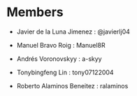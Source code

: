 # Members

- Javier de la Luna Jimenez : @javierlj04

- Manuel Bravo Roig : Manuel8R

- Andrés Voronovskyy : a-skyy

- Tonybingfeng Lin : tony07122004

- Roberto Alaminos Beneitez : ralaminos